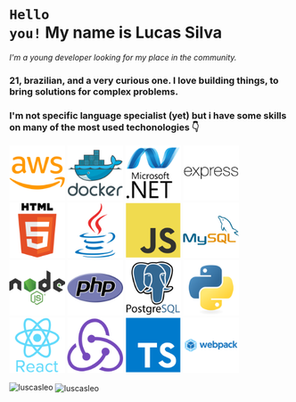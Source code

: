 # <code>**Hello you!**</code> My name is **Lucas Silva**

_I'm a young developer looking for my place in the community._

### 21, brazilian, and a very curious one. I love building things, to bring solutions for complex problems.

### I'm not specific language specialist (yet) but i have some skills on many of the most used techonologies 👇

<p>
    <img width="100px" src="https://raw.githubusercontent.com/devicons/devicon/master/icons/amazonwebservices/amazonwebservices-plain-wordmark.svg" />
    <img width="100px" src="https://raw.githubusercontent.com/devicons/devicon/master/icons/docker/docker-original-wordmark.svg" />
    <img width="100px" src="https://raw.githubusercontent.com/devicons/devicon/master/icons/dot-net/dot-net-original-wordmark.svg" />
    <img width="100px" src="https://raw.githubusercontent.com/devicons/devicon/master/icons/express/express-original-wordmark.svg" />
    <img width="100px" src="https://raw.githubusercontent.com/devicons/devicon/master/icons/html5/html5-original-wordmark.svg" />
    <img width="100px" src="https://raw.githubusercontent.com/devicons/devicon/master/icons/java/java-original.svg" />
    <img width="100px" src="https://raw.githubusercontent.com/devicons/devicon/master/icons/javascript/javascript-original.svg" />
    <img width="100px" src="https://raw.githubusercontent.com/devicons/devicon/master/icons/mysql/mysql-original-wordmark.svg" />
    <img width="100px" src="https://raw.githubusercontent.com/devicons/devicon/master/icons/nodejs/nodejs-original-wordmark.svg" />
    <img width="100px" src="https://raw.githubusercontent.com/devicons/devicon/master/icons/php/php-original.svg" />
    <img width="100px" src="https://raw.githubusercontent.com/devicons/devicon/master/icons/postgresql/postgresql-original-wordmark.svg" />
    <img width="100px" src="https://raw.githubusercontent.com/devicons/devicon/master/icons/python/python-original.svg" />
    <img width="100px" src="https://raw.githubusercontent.com/devicons/devicon/master/icons/react/react-original-wordmark.svg" />
    <img width="100px" src="https://raw.githubusercontent.com/devicons/devicon/master/icons/redux/redux-original.svg" />
    <img width="100px" src="https://raw.githubusercontent.com/devicons/devicon/master/icons/typescript/typescript-original.svg" />
    <img width="100px" src="https://raw.githubusercontent.com/devicons/devicon/master/icons/webpack/webpack-original-wordmark.svg" />
</p>

<p><img align="left" src="https://github-readme-stats.vercel.app/api/top-langs?username=luscasleo&show_icons=true&locale=en&layout=compact" alt="luscasleo" /></p>

<p>&nbsp;<img align="center" src="https://github-readme-stats.vercel.app/api?username=luscasleo&show_icons=true&locale=en" alt="luscasleo" /></p>
